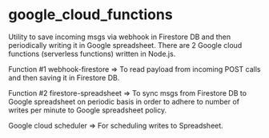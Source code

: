 # google_cloud_functions
 
Utility to save incoming msgs via webhook in Firestore DB and then periodically writing it in Google spreadsheet. 
There are 2 Google cloud functions (serverless functions) written in Node.js. 

Function #1
webhook-firestore => To read payload from incoming POST calls and then saving it in Firestore DB.

Function #2
firestore-spreadsheet => To sync msgs from Firestore DB to Google spreadsheet on periodic basis in order to adhere to number of writes per minute to Google spreadsheet policy. 

Google cloud scheduler => For scheduling writes to Spreadsheet.
